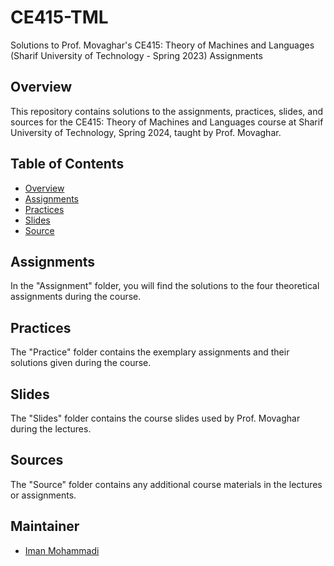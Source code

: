 # CE415-TML
Solutions to Prof. Movaghar's CE415: Theory of Machines and Languages (Sharif University of Technology - Spring 2023) Assignments

## Overview

This repository contains solutions to the assignments, practices, slides, and sources for the CE415: Theory of Machines and Languages course at Sharif University of Technology, Spring 2024, taught by Prof. Movaghar.

## Table of Contents

- [Overview](#overview)
- [Assignments](#assignments)
- [Practices](#practices)
- [Slides](#slides)
- [Source](#source)

## Assignments

In the "Assignment" folder, you will find the solutions to the four theoretical assignments during the course.

## Practices

The "Practice" folder contains the exemplary assignments and their solutions given during the course.

## Slides

The "Slides" folder contains the course slides used by Prof. Movaghar during the lectures.

## Sources

The "Source" folder contains any additional course materials in the lectures or assignments.

## Maintainer

- [Iman Mohammadi](https://github.com/Imanm02)
